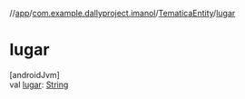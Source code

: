 //[app](../../../index.md)/[com.example.dallyproject.imanol](../index.md)/[TematicaEntity](index.md)/[lugar](lugar.md)

# lugar

[androidJvm]\
val [lugar](lugar.md): [String](https://kotlinlang.org/api/latest/jvm/stdlib/kotlin/-string/index.html)
